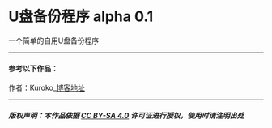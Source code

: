 # U盘备份程序 alpha 0.1
一个简单的自用U盘备份程序


----
#### 参考以下作品：


作者：Kuroko_[博客地址](https://blog.csdn.net/weixin_44215175/article/details/103340480 "访问博客")

----
##### 版权声明：本作品依据 [CC BY-SA 4.0](https://creativecommons.org/licenses/by-sa/4.0/) 许可证进行授权，使用时请注明出处
